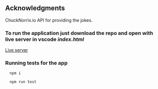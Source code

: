 ## Acknowledgments

ChuckNorris.io API for providing the jokes.

### To run the application just download the repo and open with live server in vscode *index.html*

<a href="https://marketplace.visualstudio.com/items?itemName=ritwickdey.LiveServer"> Live server </a>

### Running tests for the app

```
  npm i

  npm run test
```
